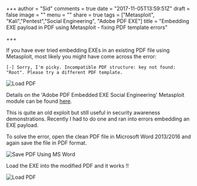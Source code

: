 +++
author = "Sid"
comments = true
date = "2017-11-05T13:59:51Z"
draft = false
image = ""
menu = ""
share = true
tags = ["Metasploit", "Kali","Pentest","Social Engineering", "Adobe PDF EXE"]
title = "Embedding EXE payload in PDF using Metasploit - fixing PDF template errors"

+++

If you have ever tried embedding EXEs in an existing PDF file using Metasploit, most likely you might have come across the error:

`[-] Sorry, I'm picky. Incompatible PDF structure: key not found: "Root". Please try a different PDF template.`

![Load PDF](/images/pdf_before.png)

<!--more-->

Details on the 'Adobe PDF Embedded EXE Social Engineering' Metasploit module can be found [here](https://www.rapid7.com/db/modules/exploit/windows/fileformat/adobe_pdf_embedded_exe).

This is quite an old exploit but still useful in security awareness demonstrations. Recently I had to do one and ran into errors embedding an EXE payload.

To solve the error, open the clean PDF file in Microsoft Word 2013/2016 and again save the file in PDF format.

![Save PDF Using MS Word](/images/save_as_pdf.png)

Load the EXE into the modified PDF and it works !!

![Load PDF](/images/pdf_after.png)

